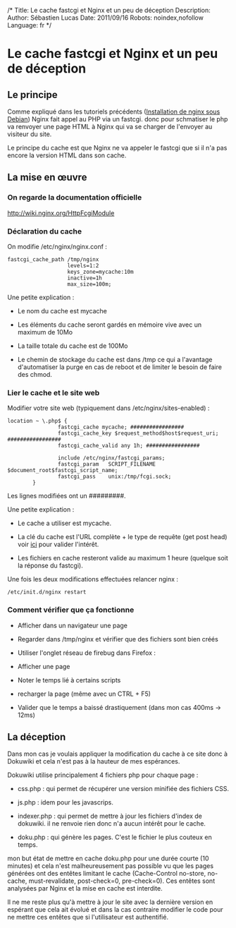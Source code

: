 /*
Title: Le cache fastcgi et Nginx et un peu de déception
Description: 
Author: Sébastien Lucas
Date: 2011/09/16
Robots: noindex,nofollow
Language: fr
*/
# Le cache fastcgi et Nginx et un peu de déception

## Le principe
Comme expliqué dans les tutoriels précédents ([Installation de nginx sous Debian](/blog/nginx-php-install)) Nginx fait appel au PHP via un fastcgi. donc pour schmatiser le php va renvoyer une page HTML à Nginx qui va se charger de l'envoyer au visiteur du site.

Le principe du cache est que Nginx ne va appeler le fastcgi que si il n'a pas encore la version HTML dans son cache.
## La mise en œuvre

### On regarde la documentation officielle
http://wiki.nginx.org/HttpFcgiModule
### Déclaration du cache

On modifie /etc/nginx/nginx.conf :
```
fastcgi_cache_path /tmp/nginx
                   levels=1:2
                   keys_zone=mycache:10m
                   inactive=1h
                   max_size=100m;
```
Une petite explication : 

*	Le nom du cache est mycache

*	Les éléments du cache seront gardés en mémoire vive avec un maximum de 10Mo

*	La taille totale du cache est de 100Mo

*	Le chemin de stockage du cache est dans /tmp ce qui a l'avantage d'automatiser la purge en cas de reboot et de limiter le besoin de faire des chmod.
### Lier le cache et le site web

Modifier votre site web (typiquement dans /etc/nginx/sites-enabled) :
```
location ~ \.php$ {
                fastcgi_cache mycache; #################
                fastcgi_cache_key $request_method$host$request_uri; #################
                fastcgi_cache_valid any 1h; #################

                include /etc/nginx/fastcgi_params;
                fastcgi_param   SCRIPT_FILENAME  $document_root$fastcgi_script_name;
                fastcgi_pass    unix:/tmp/fcgi.sock;
        }
```

Les lignes modifiées ont un #########.

Une petite explication :

*	Le cache a utiliser est mycache.

*	La clé du cache est l'URL complète + le type de requête (get post head) voir [ici](http://tonykwon.com/tag/fastcgi_cache/) pour valider l'intérêt.

*	Les fichiers en cache resteront valide au maximum 1 heure (quelque soit la réponse du fastcgi).

Une fois les deux modifications effectuées relancer nginx :
```
/etc/init.d/nginx restart
```
### Comment vérifier que ça fonctionne

*	Afficher dans un navigateur une page

*	Regarder dans /tmp/nginx et vérifier que des fichiers sont bien créés

*	Utiliser l'onglet réseau de firebug dans Firefox :
   * Afficher une page
   * Noter le temps lié à certains scripts
   * recharger la page (même avec un CTRL + F5)
   * Valider que le temps a baissé drastiquement (dans mon cas 400ms -> 12ms)
## La déception

Dans mon cas je voulais appliquer la modification du cache à ce site donc à Dokuwiki et cela n'est pas à la hauteur de mes espérances.

Dokuwiki utilise principalement 4 fichiers php pour chaque page :

*	css.php : qui permet de récupérer une version minifiée des fichiers CSS.

*	js.php : idem pour les javascrips.

*	indexer.php : qui permet de mettre à jour les fichiers d'index de dokuwiki. il ne renvoie rien donc n'a aucun intérêt pour le cache.

*	doku.php : qui génère les pages. C'est le fichier le plus couteux en temps.

mon but état de mettre en cache doku.php pour une durée courte (10 minutes) et cela n'est malheureusement pas possible vu que les pages générées ont des entêtes limitant le cache (Cache-Control	no-store, no-cache, must-revalidate, post-check=0, pre-check=0). Ces entêtes sont analysées par Nginx et la mise en cache est interdite.

Il ne me reste plus qu'à mettre à jour le site avec la dernière version en espérant que cela ait évolué et dans la cas contraire modifier le code pour ne mettre ces entêtes que si l'utilisateur est authentifié.







